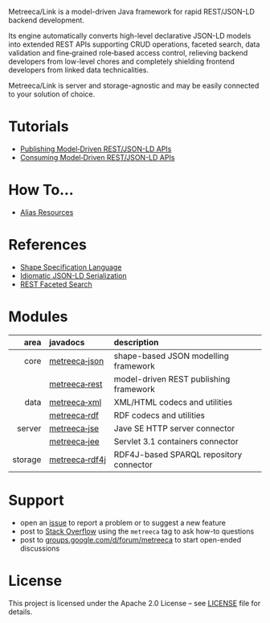 ---
---

Metreeca/Link is a model-driven Java framework for rapid REST/JSON-LD backend development.

Its engine automatically converts high-level declarative JSON-LD models into extended REST APIs supporting CRUD
operations, faceted search, data validation and fine‑grained role‑based access control, relieving backend developers from
low-level chores and completely shielding frontend developers from linked data technicalities.

Metreeca/Link is server and storage-agnostic and may be easily connected to your solution of choice.

# Tutorials

- [Publishing Model‑Driven REST/JSON-LD APIs](tutorials/publishing-jsonld-apis.md)
- [Consuming Model‑Driven REST/JSON-LD APIs](tutorials/consuming-jsonld-apis.md)

# How To…

- [Alias Resources](how-to/alias-resources.md)

# References

- [Shape Specification Language](references/spec-language.md)
- [Idiomatic JSON-LD Serialization](references/jsonld-format.md)
- [REST Faceted Search](references/faceted-search.md)

# Modules

|    area | javadocs                                                     | description                             |
| ------: | :----------------------------------------------------------- | :-------------------------------------- |
|    core | [metreeca‑json](https://javadoc.io/doc/com.metreeca/metreeca-json) | shape-based JSON modelling framework    |
|         | [metreeca‑rest](https://javadoc.io/doc/com.metreeca/metreeca-rest) | model-driven REST publishing framework  |
|    data | [metreeca‑xml](https://javadoc.io/doc/com.metreeca/metreeca-xml) | XML/HTML codecs and utilities           |
|         | [metreeca‑rdf](https://javadoc.io/doc/com.metreeca/metreeca-rdf) | RDF codecs and utilities                |
|  server | [metreeca‑jse](https://javadoc.io/doc/com.metreeca/metreeca-jse) | Jave SE  HTTP server connector          |
|         | [metreeca‑jee](https://javadoc.io/doc/com.metreeca/metreeca-jee) | Servlet 3.1 containers connector        |
| storage | [metreeca‑rdf4j](https://javadoc.io/doc/com.metreeca/metreeca-rdf4j) | RDF4J-based SPARQL repository connector |


# Support

- open an [issue](https://github.com/metreeca/link/issues) to report a problem or to suggest a new feature
- post to [Stack Overflow](https://stackoverflow.com/questions/ask?tags=metreeca) using the `metreeca` tag to ask how-to questions
- post to [groups.google.com/d/forum/metreeca](https://groups.google.com/d/forum/metreeca) to start open-ended discussions

# License

This project is licensed under the Apache 2.0 License – see [LICENSE](http://www.apache.org/licenses/LICENSE-2.0.txt) file for details.
